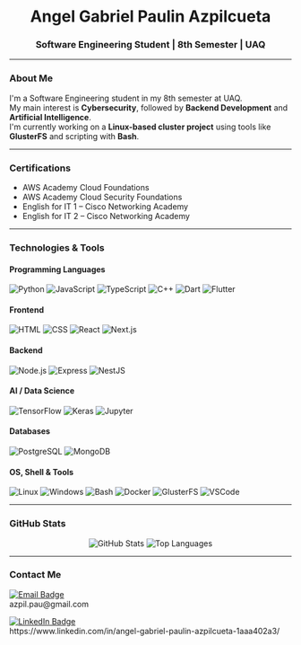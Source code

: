 <h1 align="center">Angel Gabriel Paulin Azpilcueta</h1>
<h3 align="center">Software Engineering Student | 8th Semester | UAQ</h3>

---

### About Me

I'm a Software Engineering student in my 8th semester at UAQ.  
My main interest is **Cybersecurity**, followed by **Backend Development** and **Artificial Intelligence**.  
I'm currently working on a **Linux-based cluster project** using tools like **GlusterFS** and scripting with **Bash**.

---

### Certifications

- AWS Academy Cloud Foundations  
- AWS Academy Cloud Security Foundations  
- English for IT 1 – Cisco Networking Academy  
- English for IT 2 – Cisco Networking Academy  

---

### Technologies & Tools

#### Programming Languages  
![Python](https://img.shields.io/badge/-Python-3776AB?style=for-the-badge&logo=python&logoColor=white)
![JavaScript](https://img.shields.io/badge/-JavaScript-F7DF1E?style=for-the-badge&logo=javascript&logoColor=black)
![TypeScript](https://img.shields.io/badge/-TypeScript-3178C6?style=for-the-badge&logo=typescript&logoColor=white)
![C++](https://img.shields.io/badge/-C++-00599C?style=for-the-badge&logo=c%2B%2B&logoColor=white)
![Dart](https://img.shields.io/badge/-Dart-0175C2?style=for-the-badge&logo=dart&logoColor=white)
![Flutter](https://img.shields.io/badge/-Flutter-02569B?style=for-the-badge&logo=flutter&logoColor=white)

#### Frontend  
![HTML](https://img.shields.io/badge/-HTML-E34F26?style=for-the-badge&logo=html5&logoColor=white)
![CSS](https://img.shields.io/badge/-CSS-1572B6?style=for-the-badge&logo=css3&logoColor=white)
![React](https://img.shields.io/badge/-React-61DAFB?style=for-the-badge&logo=react&logoColor=black)
![Next.js](https://img.shields.io/badge/-Next.js-000000?style=for-the-badge&logo=nextdotjs&logoColor=white)

#### Backend  
![Node.js](https://img.shields.io/badge/-Node.js-339933?style=for-the-badge&logo=node.js&logoColor=white)
![Express](https://img.shields.io/badge/-Express.js-000000?style=for-the-badge&logo=express&logoColor=white)
![NestJS](https://img.shields.io/badge/-NestJS-E0234E?style=for-the-badge&logo=nestjs&logoColor=white)

#### AI / Data Science  
![TensorFlow](https://img.shields.io/badge/-TensorFlow-FF6F00?style=for-the-badge&logo=tensorflow&logoColor=white)
![Keras](https://img.shields.io/badge/-Keras-D00000?style=for-the-badge&logo=keras&logoColor=white)
![Jupyter](https://img.shields.io/badge/-Jupyter-F37626?style=for-the-badge&logo=jupyter&logoColor=white)

#### Databases  
![PostgreSQL](https://img.shields.io/badge/-PostgreSQL-336791?style=for-the-badge&logo=postgresql&logoColor=white)
![MongoDB](https://img.shields.io/badge/-MongoDB-47A248?style=for-the-badge&logo=mongodb&logoColor=white)

#### OS, Shell & Tools  
![Linux](https://img.shields.io/badge/-Linux-FCC624?style=for-the-badge&logo=linux&logoColor=black)
![Windows](https://img.shields.io/badge/-Windows-0078D6?style=for-the-badge&logo=windows&logoColor=white)
![Bash](https://img.shields.io/badge/-Bash-4EAA25?style=for-the-badge&logo=gnubash&logoColor=white)
![Docker](https://img.shields.io/badge/-Docker-2496ED?style=for-the-badge&logo=docker&logoColor=white)
![GlusterFS](https://img.shields.io/badge/-GlusterFS-EF4223?style=for-the-badge&logoColor=white)
![VSCode](https://img.shields.io/badge/-VSCode-007ACC?style=for-the-badge&logo=visualstudiocode&logoColor=white)

---

### GitHub Stats

<p align="center">
  <img src="https://github-readme-stats.vercel.app/api?username=lokitoangel&show_icons=true&theme=tokyonight" alt="GitHub Stats" />
  <img src="https://github-readme-stats.vercel.app/api/top-langs/?username=lokitoangel&layout=compact&theme=tokyonight" alt="Top Languages" />
</p>

---

### Contact Me

<p align="left">
  <a href="mailto:azpil.pau@gmail.com">
    <img src="https://img.shields.io/badge/Email-D14836?style=for-the-badge&logo=gmail&logoColor=white" alt="Email Badge">
  </a>  
  <br/>
  azpil.pau@gmail.com
</p>

<p align="left">
  <a href="https://www.linkedin.com/in/angel-gabriel-paulin-azpilcueta-1aaa402a3/">
    <img src="https://img.shields.io/badge/LinkedIn-0A66C2?style=for-the-badge&logo=linkedin&logoColor=white" alt="LinkedIn Badge">
  </a>  
  <br/>
  https://www.linkedin.com/in/angel-gabriel-paulin-azpilcueta-1aaa402a3/
</p>
